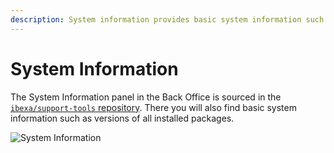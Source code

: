 ```yaml
---
description: System information provides basic system information such as versions of all installed packages.
---
```


# System Information

The System Information panel in the Back Office is sourced in the [`ibexa/support-tools` repository](https://github.com/ibexa/support-tools).
There you will also find basic system information such as versions of all installed packages.

![System Information](admin_panel_system_info.png "System Information")
